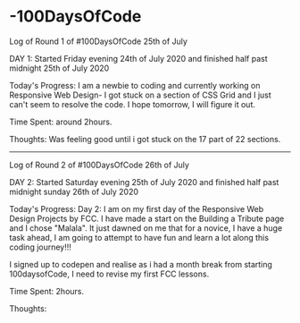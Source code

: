 # -100DaysOfCode

Log of Round 1 of #100DaysOfCode 25th of July

DAY 1: Started Friday evening 24th of July 2020 and finished  half past midnight 25th of July 2020

Today's Progress: I am a newbie to coding and currently working on Responsive Web Design- I got stuck on a section of CSS Grid and I just can't seem to resolve the code. I hope tomorrow, I will figure it out. 

Time Spent: around 2hours.

Thoughts: Was feeling good until i got stuck on the 17 part of 22 sections.

-------
Log of Round 2 of #100DaysOfCode 26th of July

DAY 2: Started Saturday evening 25th of July 2020 and finished half past midnight sunday 26th of July 2020

Today's Progress: Day 2: I am  on my first day of  the Responsive Web Design Projects by FCC. I have made a start on the Building a Tribute page and I chose "Malala".  It just dawned on me that for a novice, I have a huge task ahead, I am going to attempt to have fun and learn a lot along this coding journey!!! 

I signed up to codepen and realise as i had a month break from starting 100daysofCode, I need to revise my first FCC lessons.

Time Spent: 2hours.

Thoughts:

